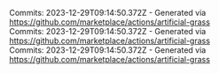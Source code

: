Commits: 2023-12-29T09:14:50.372Z - Generated via https://github.com/marketplace/actions/artificial-grass
<br>
Commits: 2023-12-29T09:14:50.372Z - Generated via https://github.com/marketplace/actions/artificial-grass
<br>
Commits: 2023-12-29T09:14:50.372Z - Generated via https://github.com/marketplace/actions/artificial-grass
<br>
